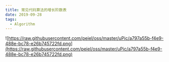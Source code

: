 ```yaml
---
title: 常见代码算法的增长阶数表
date: 2019-09-28
tags:
  - Algorithm
---
```


![https://raw.githubusercontent.com/peiel/oss/master/uPic/a797a55b-f4e9-488e-bc78-e26b745722fd.png](https://raw.githubusercontent.com/peiel/oss/master/uPic/a797a55b-f4e9-488e-bc78-e26b745722fd.png)
